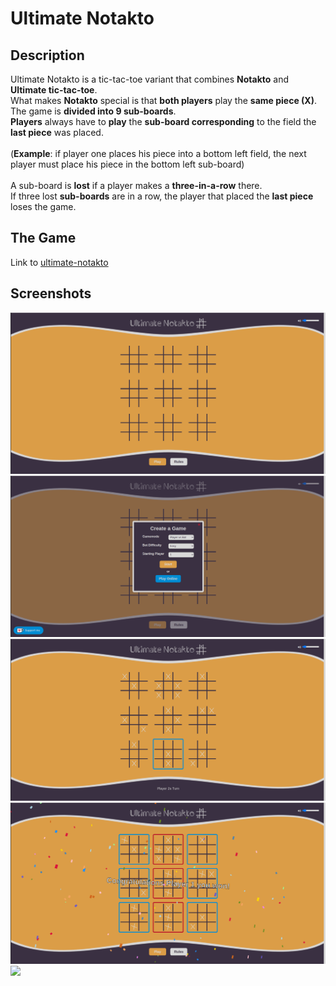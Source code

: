 # Ultimate Notakto

## Description
Ultimate Notakto is a tic-tac-toe variant that combines <b>Notakto</b> and <b>Ultimate tic-tac-toe</b>. </br>
What makes <b>Notakto</b> special is that <b>both players</b> play the <b>same piece (X)</b>.</br>
The game is <b>divided into 9 sub-boards</b>. </br>
<b>Players</b> always have to <b>play</b> the <b>sub-board corresponding</b> to the field the <b>last piece</b> was placed.</br>
</br>
(<b>Example</b>: if player one places his piece into a bottom left field, the next player must place his piece in the bottom left sub-board)</br>
</br>
A sub-board is <b>lost</b> if a player makes a <b>three-in-a-row</b> there.</br>
If three lost <b>sub-boards</b> are in a row, the player that placed the <b>last piece</b> loses the game.

## The Game
Link to [ultimate-notakto](https://www.ultimate-notakto.com/) <br/>

## Screenshots
<img src='preview_imgs/Screenshot1.png'>
<br/>
<img src='preview_imgs/Screenshot2.png'>
<br/>
<img src='preview_imgs/Screenshot3.png'>
<br/>
<img src='preview_imgs/Screenshot4.png'>
<br/>
<img src='preview_imgs/Screenshot5.png'>
